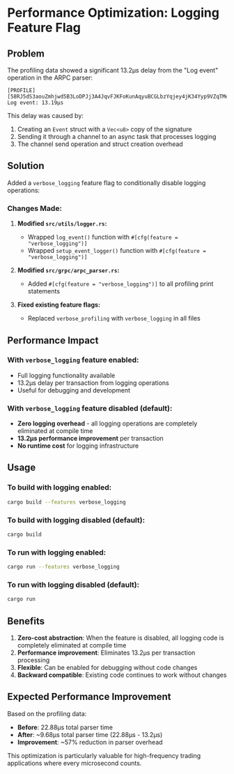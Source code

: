 # Performance Optimization: Logging Feature Flag

## Problem
The profiling data showed a significant 13.2µs delay from the "Log event" operation in the ARPC parser:

```
[PROFILE][58RJ5dS3aouZmhjwd5B3LoDPJj3A4JqvFJKFoKunAqyuBCGLbzYqjey4jK34Yyp9VZqTMeCjyycfoXnxmSce36Gg] Log event: 13.19µs
```

This delay was caused by:
1. Creating an `Event` struct with a `Vec<u8>` copy of the signature
2. Sending it through a channel to an async task that processes logging
3. The channel send operation and struct creation overhead

## Solution
Added a `verbose_logging` feature flag to conditionally disable logging operations:

### Changes Made:

1. **Modified `src/utils/logger.rs`:**
   - Wrapped `log_event()` function with `#[cfg(feature = "verbose_logging")]`
   - Wrapped `setup_event_logger()` function with `#[cfg(feature = "verbose_logging")]`

2. **Modified `src/grpc/arpc_parser.rs`:**
   - Added `#[cfg(feature = "verbose_logging")]` to all profiling print statements

3. **Fixed existing feature flags:**
   - Replaced `verbose_profiling` with `verbose_logging` in all files

## Performance Impact

### With `verbose_logging` feature enabled:
- Full logging functionality available
- 13.2µs delay per transaction from logging operations
- Useful for debugging and development

### With `verbose_logging` feature disabled (default):
- **Zero logging overhead** - all logging operations are completely eliminated at compile time
- **13.2µs performance improvement** per transaction
- **No runtime cost** for logging infrastructure

## Usage

### To build with logging enabled:
```bash
cargo build --features verbose_logging
```

### To build with logging disabled (default):
```bash
cargo build
```

### To run with logging enabled:
```bash
cargo run --features verbose_logging
```

### To run with logging disabled (default):
```bash
cargo run
```

## Benefits

1. **Zero-cost abstraction**: When the feature is disabled, all logging code is completely eliminated at compile time
2. **Performance improvement**: Eliminates 13.2µs per transaction processing
3. **Flexible**: Can be enabled for debugging without code changes
4. **Backward compatible**: Existing code continues to work without changes

## Expected Performance Improvement

Based on the profiling data:
- **Before**: 22.88µs total parser time
- **After**: ~9.68µs total parser time (22.88µs - 13.2µs)
- **Improvement**: ~57% reduction in parser overhead

This optimization is particularly valuable for high-frequency trading applications where every microsecond counts. 